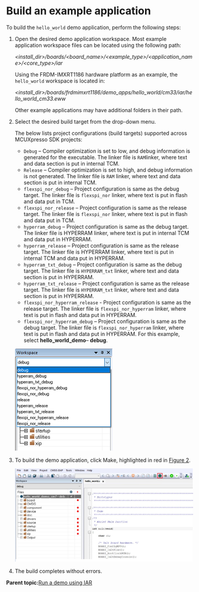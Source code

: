# Build an example application

To build the `hello_world` demo application, perform the following steps:

1.  Open the desired demo application workspace. Most example application workspace files can be located using the following path:

    *<install\_dir\>/boards/<board\_name\>/<example\_type\>/<application\_name\>/<core\_type\>/iar*

    Using the FRDM-IMXRT1186 hardware platform as an example, the `hello_world` workspace is located in:

    *<install\_dir\>/boards/frdmimxrt1186/demo\_apps/hello\_world/cm33/iar/hello\_world\_cm33.eww*

    Other example applications may have additional folders in their path.

2.  Select the desired build target from the drop-down menu.

    The below lists project configurations \(build targets\) supported across MCUXpresso SDK projects:

    -   `Debug` – Compiler optimization is set to low, and debug information is generated for the executable. The linker file is `RAM`linker, where text and data section is put in internal TCM.
    -   `Release` – Compiler optimization is set to high, and debug information is not generated. The linker file is `RAM` linker, where text and data section is put in internal TCM.
    -   `flexspi_nor_debug` – Project configuration is same as the debug target. The linker file is `flexspi_nor` linker, where text is put in flash and data put in TCM.
    -   `flexspi_nor_release` – Project configuration is same as the release target. The linker file is `flexspi_nor` linker, where text is put in flash and data put in TCM.
    -   `hyperram_debug` – Project configuration is same as the debug target. The linker file is HYPERRAM linker, where text is put in internal TCM and data put in HYPERRAM.
    -   `hyperram_release` – Project configuration is same as the release target. The linker file is HYPERRAM linker, where text is put in internal TCM and data put in HYPERRAM.
    -   `hyperram_txt_debug` – Project configuration is same as the debug target. The linker file is `HYPERRAM_txt` linker, where text and data section is put in HYPERRAM.
    -   `hyperram_txt_release` – Project configuration is same as the release target. The linker file is `HYPERRAM_txt` linker, where text and data section is put in HYPERRAM.
    -   `flexspi_nor_hyperram_release` - Project configuration is same as the release target. The linker file is `flexspi_nor_hyperram` linker, where text is put in flash and data put in HYPERRAM.
    -   `flexspi_nor_hyperram_debug` – Project configuration is same as the debug target. The linker file is `flexspi_nor_hyperram` linker, where text is put in flash and data put in HYPERRAM.
    For this example, select **hello\_world\_demo**– **debug**.

    ![](../images/iar_demo_build_target_selection.png "Demo build target selection")

3.  To build the demo application, click Make, highlighted in red in [Figure 2](#FIG_BUILDTHEDEMOAPP).

    ![](../images/iar_build_the_demo_application.png "Build the demo application")

4.  The build completes without errors.

**Parent topic:**[Run a demo using IAR](../topics/run_a_demo_using_iar.md)

